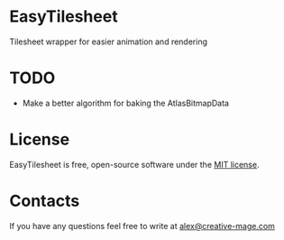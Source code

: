 EasyTilesheet
=============

Tilesheet wrapper for easier animation and rendering

TODO
====

* Make a better algorithm for baking the AtlasBitmapData


License
=======

EasyTilesheet is free, open-source software under the [MIT license](LICENSE.md).


Contacts
========

If you have any questions feel free to write at alex@creative-mage.com